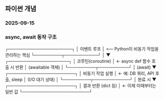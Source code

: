 ## 파이썬 개념
### 2025-09-15
### async, await 동작 구조
 ┌─────────────────────┐
 │      이벤트 루프      │  <— Python이 비동기 작업을 관리하는 핵심
 └─────────┬───────────┘
           │
           ▼
  ┌────────────────────┐
  │   코루틴(coroutine) │  ← async def 함수 호출 시 반환
  │ (awaitable 객체)    │
  └─────────┬──────────┘
            │ (await)
            ▼
   ┌──────────────────────┐
   │   비동기 작업 실행    │  ← 예: DB 쿼리, API 호출, sleep
   │   (I/O 대기 상태)     │
   └─────────┬────────────┘
             │ 완료 시
             ▼
   ┌──────────────────────┐
   │   결과 반환 (dict 등) │  ← 이제 이때부터는 일반 값
   └──────────────────────┘
